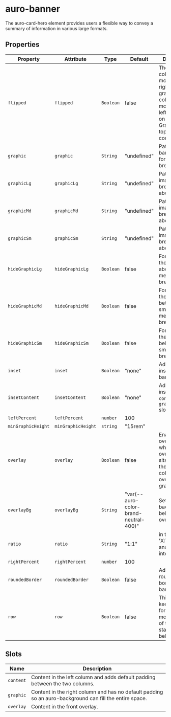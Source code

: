 # auro-banner

The auro-card-hero element provides users a flexible way to convey a summary of information in various large formats.

## Properties

| Property           | Attribute          | Type      | Default                               | Description                                      |
|--------------------|--------------------|-----------|---------------------------------------|--------------------------------------------------|
| `flipped`          | `flipped`          | `Boolean` | false                                 | The content column will move to the right and the graphic column will move to the left.  No change on mobile.  Graphic still on top and content below. |
| `graphic`          | `graphic`          | `String`  | "undefined"                           | Path to default banner image for all breakpoints. |
| `graphicLg`        | `graphicLg`        | `String`  | "undefined"                           | Path to banner image for 'lg' breakpoint and above. |
| `graphicMd`        | `graphicMd`        | `String`  | "undefined"                           | Path to banner image for 'md' breakpoint and above. |
| `graphicSm`        | `graphicSm`        | `String`  | "undefined"                           | Path to banner image for 'sm' breakpoint and above. |
| `hideGraphicLg`    | `hideGraphicLg`    | `Boolean` | false                                 | Force hides the graphic above the medium breakpoint. |
| `hideGraphicMd`    | `hideGraphicMd`    | `Boolean` | false                                 | Force hides the graphic between the small and medium breakpoints. |
| `hideGraphicSm`    | `hideGraphicSm`    | `Boolean` | false                                 | Force hides the graphic below the small breakpoint. |
| `inset`            | `inset`            | `Boolean` | "none"                                | Add padding inside the banner.                   |
| `insetContent`     | `insetContent`     | `Boolean` | "none"                                | Add padding inside the `content` and `graphicContent` slots. |
| `leftPercent`      | `leftPercent`      | `number`  | 100                                   |                                                  |
| `minGraphicHeight` | `minGraphicHeight` | `string`  | "15rem"                               |                                                  |
| `overlay`          | `overlay`          | `Boolean` | false                                 | Enables the overlay slot which adds an overlay that sits between the two columns and overlays a graphic |
| `overlayBg`        | `overlayBg`        | `String`  | "var(--auro-color-brand-neutral-400)" | Sets a background behind the overlay             |
| `ratio`            | `ratio`            | `String`  | "1:1"                                 | in the format 'X:Y' where 'X' and 'Y' are two integers. |
| `rightPercent`     | `rightPercent`     | `number`  | 100                                   |                                                  |
| `roundedBorder`    | `roundedBorder`    | `Boolean` | false                                 | Adds a rounded border to the banner.             |
| `row`              | `row`              | `Boolean` | false                                 | This setting keeps the row formatting for mobile instead of the default stacking behavior. |

## Slots

| Name      | Description                                      |
|-----------|--------------------------------------------------|
| `content` | Content in the left column and adds default padding between the two columns. |
| `graphic` | Content in the right column and has no default padding so an auro-background can fill the entire space. |
| `overlay` | Content in the front overlay.                    |
